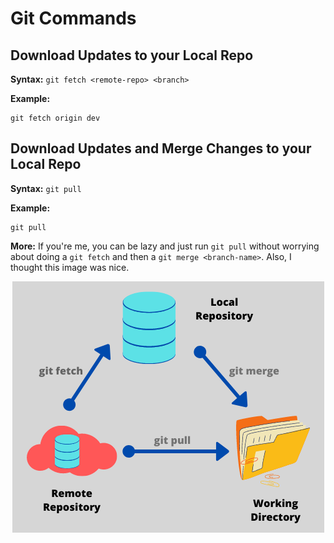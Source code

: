 # Git Commands

## Download Updates to your Local Repo

**Syntax:** `git fetch <remote-repo> <branch>`

**Example:**
```
git fetch origin dev
```

## Download Updates and Merge Changes to your Local Repo

**Syntax:** `git pull`

**Example:**
```
git pull
```

**More:** If you're me, you can be lazy and just run `git pull` without worrying about 
doing a `git fetch` and then a `git merge <branch-name>`. Also, I thought this image was nice.

<p align="center">
    <img src="imgs/git-pull.png">
</p>



